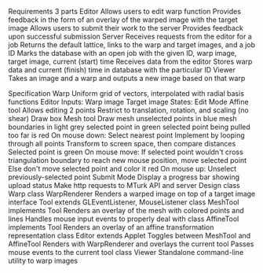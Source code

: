 Requirements
    3 parts
        Editor
            Allows users to edit warp function
                Provides feedback in the form of an overlay of the warped image
                with the target image
            Allows users to submit their work to the server
                Provides feedback upon successful submission
        Server
            Receives requests from the editor for a job
                Returns the default lattice, links to the warp and target
                images, and a job ID
                Marks the database with an open job with the given ID, warp image,
                target image, current (start) time
            Receives data from the editor
                Stores warp data and current (finish) time in database with the
                particular ID
        Viewer
            Takes an image and a warp and outputs a new image based on that warp

Specification
    Warp
    	Uniform grid of vectors, interpolated with radial basis functions
    Editor
        Inputs:
            Warp image
            Target image
        States:
            Edit Mode
                Affine tool
                    Allows editing 2 points
                    Restrict to translation, rotation, and scaling (no shear)
                    Draw box
                Mesh tool
                    Draw mesh
                        unselected points in blue
                        mesh boundaries in light grey
                        selected point in green
                        selected point being pulled too far is red
                    On mouse down:
                        Select nearest point
                            Implement by looping through all points
                            Transform to screen space, then compare distances
                        Selected point is green
                    On mouse move:
                        If selected point wouldn't cross triangulation boundary
                        to reach new mouse position, move selected point
                        Else don't move selected point and color it red
                    On mouse up:
                        Unselect previously-selected point
            Submit Mode
                Display a progress bar showing upload status
                Make http requests to MTurk API and server
Design
    class Warp
    class WarpRenderer
        Renders a warped image on top of a target image
    interface Tool extends GLEventListener, MouseListener
    class MeshTool implements Tool
        Renders an overlay of the mesh with colored points and lines
        Handles mouse input events to properly deal with 
    class AffineTool implements Tool
        Renders an overlay of an affine transformation representation
    class Editor extends Applet
        Toggles between MeshTool and AffineTool
        Renders with WarpRenderer and overlays the current tool
        Passes mouse events to the current tool
    class Viewer
        Standalone command-line utility to warp images